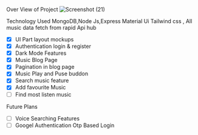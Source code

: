 
  Over View of Project
 ![Screenshot (21)](https://user-images.githubusercontent.com/49110150/199277420-ea1e5b37-89fd-4335-b52a-8ab99def6de1.png)
  
  Technology Used
  MongoDB,Node Js,Express Material Ui Tailwind css , All music data fetch from rapid Api hub
  
- [x] UI Part layout mockups
- [x] Authentication login & register
- [x] Dark Mode Features
- [x] Music Blog Page
- [x] Pagination in blog page
- [x] Music Play and Puse buddon
- [x] Search music feature
- [x] Add favourite Music
- [ ] Find most listen music

Future Plans
- [ ] Voice Searching Features
- [ ] Googel Authentication Otp Based Login
